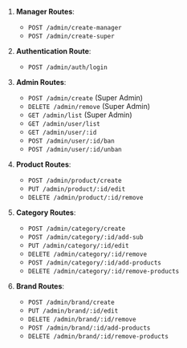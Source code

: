 1. **Manager Routes**:
   - `POST /admin/create-manager`
   - `POST /admin/create-super`

2. **Authentication Route**:
   - `POST /admin/auth/login`

3. **Admin Routes**:
   - `POST /admin/create` (Super Admin)
   - `DELETE /admin/remove` (Super Admin)
   - `GET /admin/list`  (Super Admin)
   - `GET /admin/user/list`
   - `GET /admin/user/:id`
   - `POST /admin/user/:id/ban`
   - `POST /admin/user/:id/unban`

4. **Product Routes**:
   - `POST /admin/product/create`
   - `PUT /admin/product/:id/edit`
   - `DELETE /admin/product/:id/remove`

5. **Category Routes**:
   - `POST /admin/category/create`
   - `POST /admin/category/:id/add-sub`
   - `PUT /admin/category/:id/edit`
   - `DELETE /admin/category/:id/remove`
   - `POST /admin/category/:id/add-products`
   - `DELETE /admin/category/:id/remove-products`

6. **Brand Routes**:
   - `POST /admin/brand/create`
   - `PUT /admin/brand/:id/edit`
   - `DELETE /admin/brand/:id/remove`
   - `POST /admin/brand/:id/add-products`
   - `DELETE /admin/brand/:id/remove-products`
